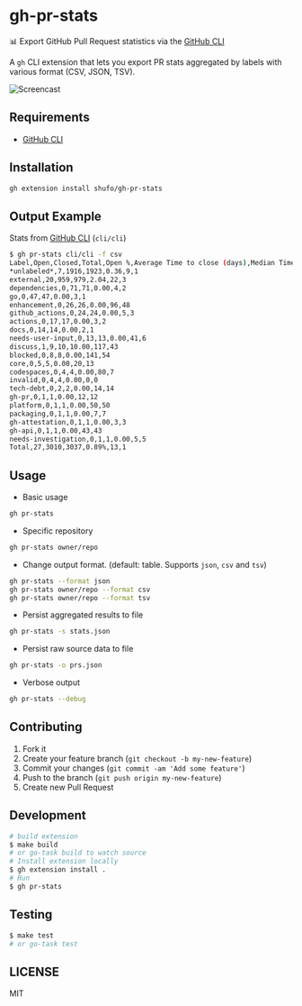 # gh-pr-stats

📊 Export GitHub Pull Request statistics via the [GitHub CLI](https://github.com/cli/cli)

A `gh` CLI extension that lets you export PR stats aggregated by labels with various format (CSV, JSON, TSV).

![Screencast](https://github.com/user-attachments/assets/6f606cea-6284-4674-af32-bb1b718e261d)


## Requirements

- [GitHub CLI](https://github.com/cli/cli)

## Installation

```bash
gh extension install shufo/gh-pr-stats
```

## Output Example

Stats from [GitHub CLI](https://github.com/cli/cli) (`cli/cli`)

```bash
$ gh pr-stats cli/cli -f csv
Label,Open,Closed,Total,Open %,Average Time to close (days),Median Time to close (days)
*unlabeled*,7,1916,1923,0.36,9,1
external,20,959,979,2.04,22,3
dependencies,0,71,71,0.00,4,2
go,0,47,47,0.00,3,1
enhancement,0,26,26,0.00,96,48
github_actions,0,24,24,0.00,5,3
actions,0,17,17,0.00,3,2
docs,0,14,14,0.00,2,1
needs-user-input,0,13,13,0.00,41,6
discuss,1,9,10,10.00,117,43
blocked,0,8,8,0.00,141,54
core,0,5,5,0.00,20,13
codespaces,0,4,4,0.00,80,7
invalid,0,4,4,0.00,0,0
tech-debt,0,2,2,0.00,14,14
gh-pr,0,1,1,0.00,12,12
platform,0,1,1,0.00,50,50
packaging,0,1,1,0.00,7,7
gh-attestation,0,1,1,0.00,3,3
gh-api,0,1,1,0.00,43,43
needs-investigation,0,1,1,0.00,5,5
Total,27,3010,3037,0.89%,13,1
```

## Usage

- Basic usage

```bash
gh pr-stats
```

- Specific repository

```bash
gh pr-stats owner/repo
```

- Change output format. (default: table. Supports `json`, `csv` and `tsv`)

```bash
gh pr-stats --format json
gh pr-stats owner/repo --format csv
gh pr-stats owner/repo --format tsv
```

- Persist aggregated results to file

```bash
gh pr-stats -s stats.json
```

- Persist raw source data to file

```bash
gh pr-stats -o prs.json
```

- Verbose output

```bash
gh pr-stats --debug
```

## Contributing

1. Fork it
2. Create your feature branch (`git checkout -b my-new-feature`)
3. Commit your changes (`git commit -am 'Add some feature'`)
4. Push to the branch (`git push origin my-new-feature`)
5. Create new Pull Request

## Development

```bash
# build extension
$ make build
# or go-task build to watch source
# Install extension locally
$ gh extension install .
# Run 
$ gh pr-stats
```

## Testing

```bash
$ make test
# or go-task test
```

## LICENSE

MIT
